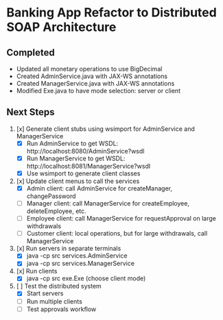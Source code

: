 # Banking App Refactor to Distributed SOAP Architecture

## Completed
- Updated all monetary operations to use BigDecimal
- Created AdminService.java with JAX-WS annotations
- Created ManagerService.java with JAX-WS annotations
- Modified Exe.java to have mode selection: server or client

## Next Steps
1. [x] Generate client stubs using wsimport for AdminService and ManagerService
   - [x] Run AdminService to get WSDL: http://localhost:8080/AdminService?wsdl
   - [x] Run ManagerService to get WSDL: http://localhost:8081/ManagerService?wsdl
   - [x] Use wsimport to generate client classes

2. [x] Update client menus to call the services
   - [x] Admin client: call AdminService for createManager, changePassword
   - [ ] Manager client: call ManagerService for createEmployee, deleteEmployee, etc.
   - [ ] Employee client: call ManagerService for requestApproval on large withdrawals
   - [ ] Customer client: local operations, but for large withdrawals, call ManagerService

3. [x] Run servers in separate terminals
   - [x] java -cp src services.AdminService
   - [x] java -cp src services.ManagerService

4. [x] Run clients
   - [x] java -cp src exe.Exe (choose client mode)

5. [ ] Test the distributed system
   - [x] Start servers
   - [ ] Run multiple clients
   - [ ] Test approvals workflow
